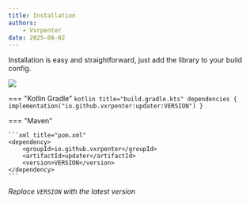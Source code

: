 ```yaml
---
title: Installation
authors:
    - Vxrpenter
date: 2025-08-02
---
```


Installation is easy and straightforward, just add the library to your build config.

<a href=""><img src="https://img.shields.io/maven-central/v/io.github.vxrpenter/updater?style=flat-square&logo=apachemaven&logoColor=f18800&color=f18800"></a>

=== "Kotlin Gradle"
    ```kotlin title="build.gradle.kts"
    dependencies {
      implementation("io.github.vxrpenter:updater:VERSION")
    }
    ```

=== "Maven"

    ```xml title="pom.xml"
    <dependency>
        <groupId>io.github.vxrpenter</groupId>
        <artifactId>updater</artifactId>
        <version>VERSION</version>
    </dependency>
    ```

*Replace `VERSION` with the latest version*